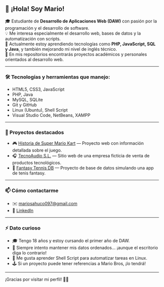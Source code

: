 ## 👋 ¡Hola! Soy Mario!

🎓 Estudiante de **Desarrollo de Aplicaciones Web (DAW)** con pasión por la programación y el desarrollo de software.  
💡 Me interesa especialmente el desarrollo web, bases de datos y la automatización con scripts.  
🌱 Actualmente estoy aprendiendo tecnologías como **PHP, JavaScript, SQL y Java**, y también mejorando mi nivel de inglés técnico.  
📁 En mis repositorios encontrarás proyectos académicos y personales orientados al desarrollo web.

---

### 🛠️ Tecnologías y herramientas que manejo:

- HTML5, CSS3, JavaScript
- PHP, Java
- MySQL, SQLite
- Git y GitHub
- Linux (Ubuntu), Shell Script
- Visual Studio Code, NetBeans, XAMPP

---

### 🚀 Proyectos destacados

- 🎮 [Historia de Super Mario Kart](https://github.com/Marioskky/SuperMarioKart) — Proyecto web con información detallada sobre el juego.
- 🎧 [TecnoAudio S.L.](https://github.com/Marioskky/TecnoAudio) — Sitio web de una empresa ficticia de venta de productos tecnológicos.
- 🎾 [Fantasy Tennis DB](https://github.com/Marioskky/FantasyTennisDB) — Proyecto de base de datos simulando una app de tenis fantasy.

---

### 📫 Cómo contactarme

- ✉️ mariosahuco097@gmail.com
- 💼 [LinkedIn]()

---

### ⚡ Dato curioso

- 🎓 Tengo 18 años y estoy cursando el primer año de DAW.
- 🧠 Siempre intento mantener mis datos ordenados… ¡aunque el escritorio diga lo contrario!
- 💾 Me gusta aprender Shell Script para automatizar tareas en Linux.
- 🕹️ Si un proyecto puede tener referencias a Mario Bros, ¡lo tendrá!

---

¡Gracias por visitar mi perfil! 👨‍💻

